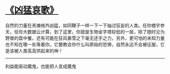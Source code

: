 # [《凶猛哀歌》](https://github.com/platojobs/agenda/issues/16)

自然的力量在羌塘格外凶猛，如同鞭子一样一下一下抽过狂妄的人类。任你楼宇参天，任你大数据云计算，到了这里，你就是生物金字塔较低的一层，除了随时沦为野兽的盘中餐，还有可能在狂风暴雪之下毫无还手之力，另外，更可怕的未知力量也不知在哪一处等着你。它要教会你什么叫原始的恐惧，自然永远不会被征服，它是该被人类高高供起来的神！

---

利益能驱动魔鬼，也能把人变成魔鬼